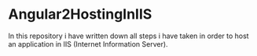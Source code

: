 # Angular2HostingInIIS
In this repository i have written down all steps i have taken in order to host an application in IIS (Internet Information Server).
